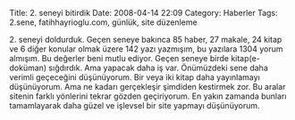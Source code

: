 Title: 2. seneyi bitirdik
Date: 2008-04-14 22:09
Category: Haberler
Tags: 2.sene, fatihhayrioglu.com, günlük, site düzenleme

​2. seneyi doldurduk. Geçen seneye bakınca 85 haber, 27 makale, 24 kitap
ve 6 diğer konular olmak üzere 142 yazı yazmışım, bu yazılara 1304 yorum
almışım. Bu değerler beni mutlu ediyor. Geçen seneye birde
kitap(e-doküman) sığdırdık. Ama yapacak daha iş var. Önümüzdeki sene
daha verimli geçeceğini düşünüyorum. Bir veya iki kitap daha yayınlamayı
düşünüyorum. Ama ne kadarı gerçekleşir şimdiden kestirmek zor. Bu aralar
sitenin farklı yönlerini tekrar gözden geçiriyorum. En yakın zamanda
bunları tamamlayarak daha güzel ve işlevsel bir site yapmayı
düşünüyorum.
